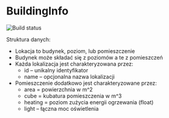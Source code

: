 # BuildingInfo
![Build status](https://travis-ci.com/Deloryn/bildowanie.svg?branch=master)

Struktura danych:
- Lokacja to budynek, poziom, lub pomieszczenie
- Budynek może składać się z poziomów a te z pomieszczeń
- Każda lokalizacja jest charakteryzowana przez:
    - id – unikalny identyfikator
    - name – opcjonalna nazwa lokalizacji
- Pomieszczenie dodatkowo jest charakteryzowane przez:
    - area = powierzchnia w m^2
    - cube = kubatura pomieszczenia w m^3
    - heating = poziom zużycia energii ogrzewania (float)
    - light – łączna moc oświetlenia